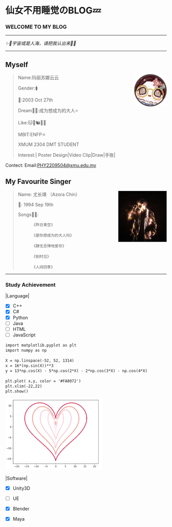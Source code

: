 # 仙女不用睡觉のBLOG💤
### WELCOME TO MY BLOG
-----------------------------------------------------
*✨🩵宇宙或是人海，请把我认出来🩵✨*

-----------------------------------------------------
## Myself

 <img decoding="async" align="right" src="image/头像.jpg" width="20%">

   >Name:玛丽苏娜云云
   >
   >Gender:🚺
   >
   >🎂:2003 Oct 27th
   >
   >Dream😶‍🌫️:成为想成为的大人⭐
   >
   >Like:🐱🐶🐿️🐇🦔
   >
   >MBIT:ENFP⚛️
   >
   >XMUM 2304 DMT STUDENT
   >
   >Interest:| Poster Design|Video Clip|Draw|手账|

Contect:
Email:PHY2209504@xmu.edu.my

## My Favourite Singer
 <img decoding="async" align="right" src="image/Azora Chin.png" width="30%">

   >Name: 尤长靖 （Azora Chin）
   >
   >🎂: 1994 Sep 19th
   >
   >Songs😶‍🌫️:
>
   >           《昨日青空》
>
   >           《是你想成为的大人吗》
>
   >           《肆无忌惮地爱你》
>
   >           《到时见》
>
   >           《人间四季》

-----------------------------------------------------
   ### Study Achievement
  |Language|
- [x] C++
- [x] C#
- [x] Python
- [ ] Java
- [ ] HTML    
- [ ] JavaScript  

```Pyton
import matplotlib.pyplot as plt
import numpy as np

X = np.linspace(-52, 52, 1314)
x = 16*(np.sin(X))**3
y = 13*np.cos(X) - 5*np.cos(2*X) - 2*np.cos(3*X) - np.cos(4*X)
    
plt.plot( x,y, color = '#FA8072')
plt.xlim(-22,22)
plt.show()
```
 <img decoding="async" src="image/爱心.png" style="width: 60%;">

 |Software|
- [x] Unity3D
- [ ] UE
- [x] Blender
- [x] Maya 

